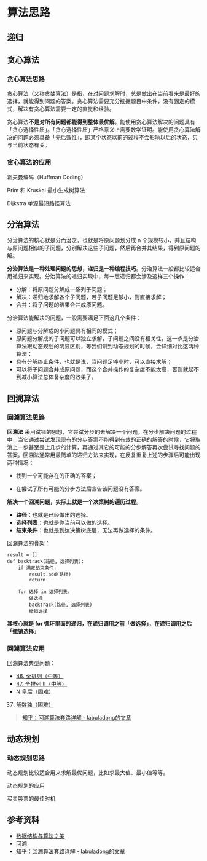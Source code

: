 # 算法思路

## 递归

## 贪心算法

### 贪心算法思路

贪心算法（又称贪婪算法）是指，在对问题求解时，总是做出在当前看来是最好的选择，就能得到问题的答案。贪心算法需要充分挖掘题目中条件，没有固定的模式，解决有贪心算法需要一定的直觉和经验。

贪心算法**不是对所有问题都能得到整体最优解**。能使用贪心算法解决的问题具有「贪心选择性质」。「贪心选择性质」严格意义上需要数学证明。能使用贪心算法解决的问题必须具备「无后效性」，即某个状态以前的过程不会影响以后的状态，只与当前状态有关。

### 贪心算法的应用

霍夫曼编码（Huffman Coding）

Prim 和 Kruskal 最小生成树算法

Dijkstra 单源最短路径算法

## 分治算法

分治算法的核心就是分而治之，也就是将原问题划分成 n 个规模较小，并且结构与原问题相似的子问题，分别解决这些子问题，然后再合并其结果，得到原问题的解。

**分治算法是一种处理问题的思想，递归是一种编程技巧**。分治算法一般都比较适合用递归来实现。分治算法的递归实现中，每一层递归都会涉及这样三个操作：

- 分解：将原问题分解成一系列子问题；
- 解决：递归地求解各个子问题，若子问题足够小，则直接求解；
- 合并：将子问题的结果合并成原问题。

分治算法能解决的问题，一般需要满足下面这几个条件：

- 原问题与分解成的小问题具有相同的模式；
- 原问题分解成的子问题可以独立求解，子问题之间没有相关性，这一点是分治算法跟动态规划的明显区别，等我们讲到动态规划的时候，会详细对比这两种算法；
- 具有分解终止条件，也就是说，当问题足够小时，可以直接求解；
- 可以将子问题合并成原问题，而这个合并操作的复杂度不能太高，否则就起不到减小算法总体复杂度的效果了。

## 回溯算法

### 回溯算法思路

**回溯法** 采用试错的思想，它尝试分步的去解决一个问题。在分步解决问题的过程中，当它通过尝试发现现有的分步答案不能得到有效的正确的解答的时候，它将取消上一步甚至是上几步的计算，再通过其它的可能的分步解答再次尝试寻找问题的答案。回溯法通常用最简单的递归方法来实现，在反复重复上述的步骤后可能出现两种情况：

- 找到一个可能存在的正确的答案；

- 在尝试了所有可能的分步方法后宣告该问题没有答案。



**解决一个回溯问题，实际上就是一个决策树的遍历过程**。

- **路径**：也就是已经做出的选择。
- **选择列表**：也就是你当前可以做的选择。
- **结束条件**：也就是到达决策树底层，无法再做选择的条件。

回溯算法的骨架：

```text
result = []
def backtrack(路径, 选择列表):
    if 满足结束条件:
        result.add(路径)
        return

    for 选择 in 选择列表:
        做选择
        backtrack(路径, 选择列表)
        撤销选择
```

**其核心就是 for 循环里面的递归，在递归调用之前「做选择」，在递归调用之后「撤销选择」**

### 回溯算法应用

回溯算法典型问题：

- [46. 全排列（中等）](https://leetcode-cn.com/problems/permutations/)
- [47. 全排列 II（中等）](https://leetcode-cn.com/problems/permutations-ii/)
- [N 皇后（困难）](https://leetcode-cn.com/problems/n-queens/)
37. [解数独（困难）](https://leetcode-cn.com/problems/sudoku-solver/)

> [知乎：回溯算法套路详解 - labuladong的文章](https://zhuanlan.zhihu.com/p/93530380)

## 动态规划

### 动态规划思路

动态规划比较适合用来求解最优问题，比如求最大值、最小值等等。

动态规划的应用

买卖股票的最佳时机

## 参考资料

- [数据结构与算法之美](https://time.geekbang.org/column/intro/100017301)
- 回溯
- [知乎：回溯算法套路详解 - labuladong的文章](https://zhuanlan.zhihu.com/p/93530380)
